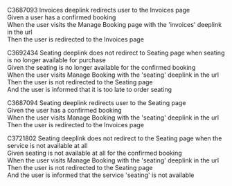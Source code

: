 C3687093 Invoices deeplink redirects user to the Invoices page  
Given a user has a confirmed booking  
When the user visits the Manage Booking page with the 'invoices' deeplink in the url  
Then the user is redirected to the Invoices page

C3692434 Seating deeplink does not redirect to Seating page when seating is no longer available for purchase  
Given the seating is no longer available for the confirmed booking  
When the user visits Manage Booking with the 'seating' deeplink in the url  
Then the user is not redirected to the Seating page  
And the user is informed that it is too late to order seating

C3687094 Seating deeplink redirects user to the Seating page  
Given the user has a confirmed booking  
When the user visits Manage Booking with the 'seating' deeplink in the url  
Then the user is redirected to the Invoices page

C3721802 Seating deeplink does not redirect to the Seating page when the service is not available at all  
Given seating is not available at all for the confirmed booking  
When the user visits Manage Booking with the 'seating' deeplink in the url  
Then the user is not redirected to the Seating page  
And the user is informed that the service 'seating' is not available  